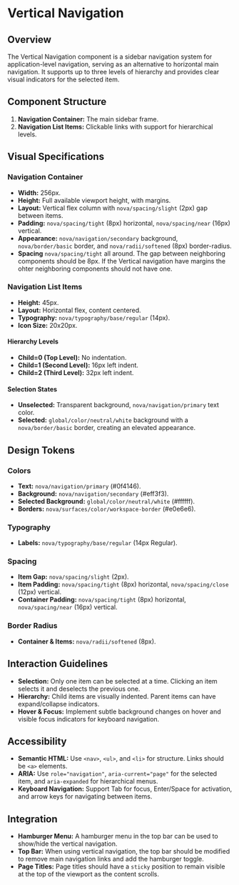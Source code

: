 # Vertical Navigation

## Overview
The Vertical Navigation component is a sidebar navigation system for application-level navigation, serving as an alternative to horizontal main navigation. It supports up to three levels of hierarchy and provides clear visual indicators for the selected item.

## Component Structure
1.  **Navigation Container:** The main sidebar frame.
2.  **Navigation List Items:** Clickable links with support for hierarchical levels.

## Visual Specifications

### Navigation Container
- **Width:** 256px.
- **Height:** Full available viewport height, with margins.
- **Layout:** Vertical flex column with `nova/spacing/slight` (2px) gap between items.
- **Padding:** `nova/spacing/tight` (8px) horizontal, `nova/spacing/near` (16px) vertical.
- **Appearance:** `nova/navigation/secondary` background, `nova/border/basic` border, and `nova/radii/softened` (8px) border-radius.
- **Spacing** `nova/spacing/tight` all around. The gap between neighboring components should be 8px. If the Vertical navigation have margins the ohter neighboring components should not have one.

### Navigation List Items
- **Height:** 45px.
- **Layout:** Horizontal flex, content centered.
- **Typography:** `nova/typography/base/regular` (14px).
- **Icon Size:** 20x20px.

#### Hierarchy Levels
- **Child=0 (Top Level):** No indentation.
- **Child=1 (Second Level):** 16px left indent.
- **Child=2 (Third Level):** 32px left indent.

#### Selection States
- **Unselected:** Transparent background, `nova/navigation/primary` text color.
- **Selected:** `global/color/neutral/white` background with a `nova/border/basic` border, creating an elevated appearance.

## Design Tokens

### Colors
- **Text:** `nova/navigation/primary` (#0f4146).
- **Background:** `nova/navigation/secondary` (#eff3f3).
- **Selected Background:** `global/color/neutral/white` (#ffffff).
- **Borders:** `nova/surfaces/color/workspace-border` (#e0e6e6).

### Typography
- **Labels:** `nova/typography/base/regular` (14px Regular).

### Spacing
- **Item Gap:** `nova/spacing/slight` (2px).
- **Item Padding:** `nova/spacing/tight` (8px) horizontal, `nova/spacing/close` (12px) vertical.
- **Container Padding:** `nova/spacing/tight` (8px) horizontal, `nova/spacing/near` (16px) vertical.

### Border Radius
- **Container & Items:** `nova/radii/softened` (8px).

## Interaction Guidelines
- **Selection:** Only one item can be selected at a time. Clicking an item selects it and deselects the previous one.
- **Hierarchy:** Child items are visually indented. Parent items can have expand/collapse indicators.
- **Hover & Focus:** Implement subtle background changes on hover and visible focus indicators for keyboard navigation.

## Accessibility
- **Semantic HTML:** Use `<nav>`, `<ul>`, and `<li>` for structure. Links should be `<a>` elements.
- **ARIA:** Use `role="navigation"`, `aria-current="page"` for the selected item, and `aria-expanded` for hierarchical menus.
- **Keyboard Navigation:** Support Tab for focus, Enter/Space for activation, and arrow keys for navigating between items.

## Integration
- **Hamburger Menu:** A hamburger menu in the top bar can be used to show/hide the vertical navigation.
- **Top Bar:** When using vertical navigation, the top bar should be modified to remove main navigation links and add the hamburger toggle.
- **Page Titles:** Page titles should have a `sticky` position to remain visible at the top of the viewport as the content scrolls.